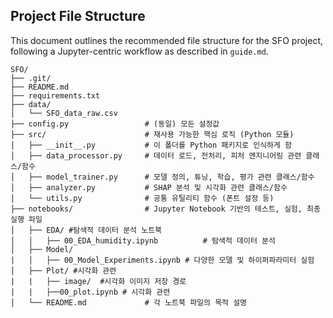## Project File Structure

This document outlines the recommended file structure for the SFO project, following a Jupyter-centric workflow as described in `guide.md`.

```
SFO/
├── .git/
├── README.md
├── requirements.txt
├── data/
│   └── SFO_data_raw.csv
├── config.py                 # (동일) 모든 설정값
├── src/                      # 재사용 가능한 핵심 로직 (Python 모듈)
│   ├── __init__.py           # 이 폴더를 Python 패키지로 인식하게 함
│   ├── data_processor.py     # 데이터 로드, 전처리, 피처 엔지니어링 관련 클래스/함수
│   ├── model_trainer.py      # 모델 정의, 튜닝, 학습, 평가 관련 클래스/함수
│   ├── analyzer.py           # SHAP 분석 및 시각화 관련 클래스/함수
│   └── utils.py              # 공통 유틸리티 함수 (폰트 설정 등)
├── notebooks/                # Jupyter Notebook 기반의 테스트, 실험, 최종 실행 파일
│   ├── EDA/ #탐색적 데이터 분석 노트북
│   │   ├── 00_EDA_humidity.ipynb          # 탐색적 데이터 분석
│   ├── Model/
|   │   ├── 00_Model_Experiments.ipynb # 다양한 모델 및 하이퍼파라미터 실험
│   ├── Plot/ #시각화 관련
|   |   ├── image/  #시각화 이미지 저장 경로
|   |   ├──00_plot.ipynb # 시각화 관련
│   └── README.md             # 각 노트북 파일의 목적 설명
```